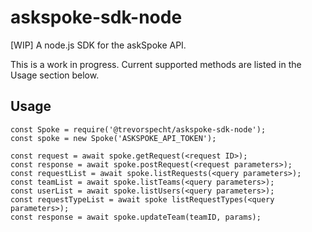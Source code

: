 # askspoke-sdk-node
[WIP] A node.js SDK for the askSpoke API.

This is a work in progress. Current supported methods are listed in the Usage section below.

## Usage

```
const Spoke = require('@trevorspecht/askspoke-sdk-node');
const spoke = new Spoke('ASKSPOKE_API_TOKEN');

const request = await spoke.getRequest(<request ID>);
const response = await spoke.postRequest(<request parameters>);
const requestList = await spoke.listRequests(<query parameters>);
const teamList = await spoke.listTeams(<query parameters>);
const userList = await spoke.listUsers(<query parameters>);
const requestTypeList = await spoke listRequestTypes(<query parameters>);
const response = await spoke.updateTeam(teamID, params);
```